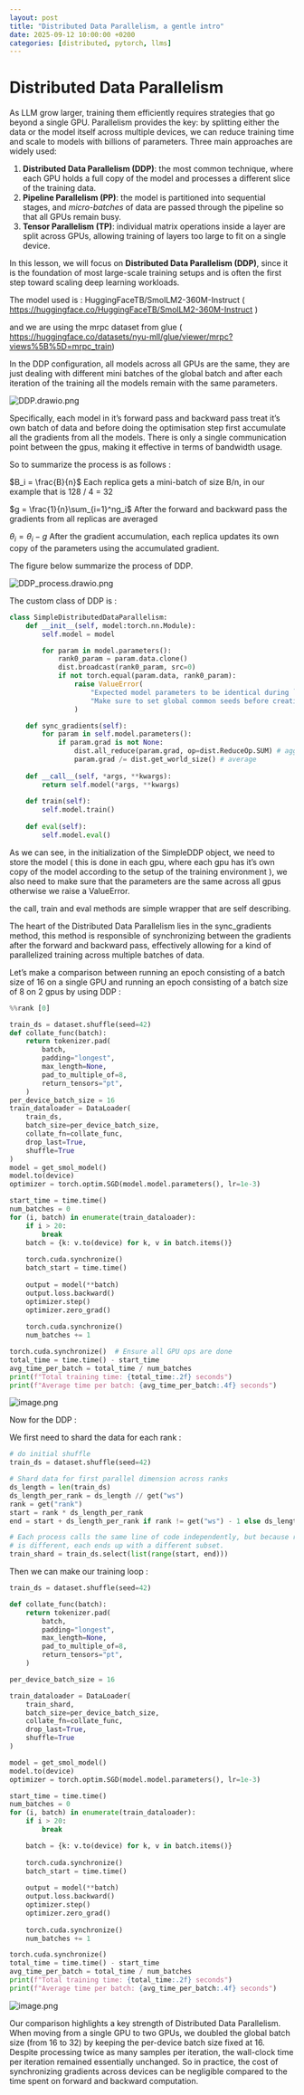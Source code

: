 ```yaml
---
layout: post
title: "Distributed Data Parallelism, a gentle intro"
date: 2025-09-12 10:00:00 +0200
categories: [distributed, pytorch, llms]
---
```


# Distributed Data Parallelism

As LLM grow larger, training them efficiently requires strategies that go beyond a single GPU. Parallelism provides the key: by splitting either the data or the model itself across multiple devices, we can reduce training time and scale to models with billions of parameters. Three main approaches are widely used:

1. **Distributed Data Parallelism (DDP)**: the most common technique, where each GPU holds a full copy of the model and processes a different slice of the training data.
2. **Pipeline Parallelism (PP)**: the model is partitioned into sequential stages, and *micro-batches* of data are passed through the pipeline so that all GPUs remain busy.
3. **Tensor Parallelism (TP)**: individual matrix operations inside a layer are split across GPUs, allowing training of layers too large to fit on a single device.

In this lesson, we will focus on **Distributed Data Parallelism (DDP)**, since it is the foundation of most large-scale training setups and is often the first step toward scaling deep learning workloads.

The model used is : HuggingFaceTB/SmolLM2-360M-Instruct ( https://huggingface.co/HuggingFaceTB/SmolLM2-360M-Instruct ) 

and we are using the mrpc dataset from glue ( https://huggingface.co/datasets/nyu-mll/glue/viewer/mrpc?views%5B%5D=mrpc_train) 

In the DDP configuration, all models across all GPUs are the same, they are just dealing with different mini batches of the global batch and after each iteration of the training all the models remain with the same parameters. 

![DDP.drawio.png](/assets/img/ddp/DDP.drawio.png)

Specifically, each model in it’s forward pass and backward pass treat it’s own batch of data and before doing the optimisation step first accumulate all the gradients from all the models. There is only a single communication point between the gpus, making it effective in terms of bandwidth usage.

So to summarize the process is as follows : 

$B_i = \frac{B}{n}$                Each replica gets a mini-batch of size B/n, in our example that is 128 / 4 = 32

$g = \frac{1}{n}\sum_{i=1}^ng_i$   After the forward and backward pass the gradients from all replicas are averaged

 

$\theta_i = \theta_i - g$     After the gradient accumulation, each replica updates its own copy of the parameters using the accumulated gradient.

The figure below summarize the process of DDP. 

![DDP_process.drawio.png](/assets/img/ddp/DDP_process.drawio.png)

The custom class of DDP is :  

```python
class SimpleDistributedDataParallelism:
    def __init__(self, model:torch.nn.Module):
        self.model = model

        for param in model.parameters():
            rank0_param = param.data.clone()
            dist.broadcast(rank0_param, src=0)
            if not torch.equal(param.data, rank0_param):
                raise ValueError(
                    "Expected model parameters to be identical during `__init__`, but this is not true. "
                    "Make sure to set global common seeds before creating your model"
                )

    def sync_gradients(self):
        for param in self.model.parameters():
            if param.grad is not None:
                dist.all_reduce(param.grad, op=dist.ReduceOp.SUM) # aggregate across all ranks
                param.grad /= dist.get_world_size() # average
    
    def __call__(self, *args, **kwargs):
        return self.model(*args, **kwargs)
    
    def train(self):
        self.model.train()
    
    def eval(self):
        self.model.eval()
```

As we can see, in the initialization of the SimpleDDP object, we need to store the model ( this is done in each gpu, where each gpu has it’s own copy of the model according to the setup of the training environment ), we also need to make sure that the parameters are the same across all gpus otherwise we raise a ValueError. 

the call, train and eval methods are simple wrapper that are self describing. 

The heart of the Distributed Data Parallelism lies in the sync_gradients method, this method is responsible of synchronizing between the gradients after the forward and backward pass, effectively allowing for a kind of parallelized training across multiple batches of data.

Let’s make a comparison between running an epoch consisting of a batch size of 16 on a single GPU  and running an epoch consisting of a batch size of 8 on 2 gpus by using DDP : 

```python
%%rank [0]

train_ds = dataset.shuffle(seed=42)
def collate_func(batch):
    return tokenizer.pad(
        batch,
        padding="longest",
        max_length=None,
        pad_to_multiple_of=8,
        return_tensors="pt",
    )
per_device_batch_size = 16
train_dataloader = DataLoader(
    train_ds,
    batch_size=per_device_batch_size,
    collate_fn=collate_func,
    drop_last=True,
    shuffle=True
)
model = get_smol_model()
model.to(device)
optimizer = torch.optim.SGD(model.model.parameters(), lr=1e-3)

start_time = time.time()
num_batches = 0
for (i, batch) in enumerate(train_dataloader):
    if i > 20:
        break
    batch = {k: v.to(device) for k, v in batch.items()}
    
    torch.cuda.synchronize()  
    batch_start = time.time()
    
    output = model(**batch)
    output.loss.backward()
    optimizer.step()
    optimizer.zero_grad()
    
    torch.cuda.synchronize() 
    num_batches += 1

torch.cuda.synchronize()  # Ensure all GPU ops are done
total_time = time.time() - start_time
avg_time_per_batch = total_time / num_batches
print(f"Total training time: {total_time:.2f} seconds")
print(f"Average time per batch: {avg_time_per_batch:.4f} seconds")
```

![image.png](/assets/img/ddp/image.png)

Now for the DDP :

We first need to shard the data for each rank : 

```python
# do initial shuffle
train_ds = dataset.shuffle(seed=42)

# Shard data for first parallel dimension across ranks
ds_length = len(train_ds)
ds_length_per_rank = ds_length // get("ws")
rank = get("rank")
start = rank * ds_length_per_rank
end = start + ds_length_per_rank if rank != get("ws") - 1 else ds_length

# Each process calls the same line of code independently, but because rank 
# is different, each ends up with a different subset.
train_shard = train_ds.select(list(range(start, end)))
```

Then we can make our training loop : 

```python
train_ds = dataset.shuffle(seed=42)

def collate_func(batch):
    return tokenizer.pad(
        batch,
        padding="longest",
        max_length=None,
        pad_to_multiple_of=8,
        return_tensors="pt",
    )

per_device_batch_size = 16

train_dataloader = DataLoader(
    train_shard,
    batch_size=per_device_batch_size,
    collate_fn=collate_func,
    drop_last=True,
    shuffle=True
)

model = get_smol_model()
model.to(device)
optimizer = torch.optim.SGD(model.model.parameters(), lr=1e-3)

start_time = time.time()
num_batches = 0
for (i, batch) in enumerate(train_dataloader):
    if i > 20:
        break

    batch = {k: v.to(device) for k, v in batch.items()}
    
    torch.cuda.synchronize()  
    batch_start = time.time()
    
    output = model(**batch)
    output.loss.backward()
    optimizer.step()
    optimizer.zero_grad()
    
    torch.cuda.synchronize()  
    num_batches += 1

torch.cuda.synchronize()  
total_time = time.time() - start_time
avg_time_per_batch = total_time / num_batches
print(f"Total training time: {total_time:.2f} seconds")
print(f"Average time per batch: {avg_time_per_batch:.4f} seconds")
```

![image.png](/assets/img/ddp/image%201.png)

Our comparison highlights a key strength of Distributed Data Parallelism. When moving from a single GPU to two GPUs, we doubled the global batch size (from 16 to 32) by keeping the per-device batch size fixed at 16. Despite processing twice as many samples per iteration, the wall-clock time per iteration remained essentially unchanged. So in practice, the cost of synchronizing gradients across devices can be negligible compared to the time spent on forward and backward computation.